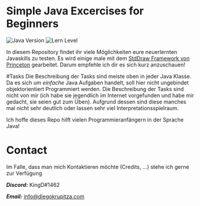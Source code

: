 # Simple Java Excercises for Beginners

![Java Version](https://img.shields.io/badge/Java-1.8-green.svg "Java Version")
![Lern Level](https://img.shields.io/badge/Level-Beginner%20Friendly-blue.svg "Beginner Friendly")



In diesem Repository findet ihr viele Möglichkeiten eure neuerlernten Javaskills zu testen. Es wird einige male mit dem [StdDraw Framework von Princeton](https://introcs.cs.princeton.edu/java/stdlib/javadoc/StdDraw.html) gearbeitet. Darum empfehle ich dir es sich kurz anzuschauen! 

#Tasks 
Die Beschreibung der Tasks sind meiste oben in jeder Java Klasse. Da es sich um *einfache* Java Aufgaben handelt, soll hier nicht ungebindet objektorientiert Programmiert werden.
Die Beschreibung der Tasks sind nicht von mir (ich habe sie jegendlich im Internet vorgefunden und habe mir gedacht, sie seien gut zum Üben). Aufgrund dessen sind diese manches mal nicht sehr deutlich oder lassen sehr viel Interpretationsspielraum.

Ich hoffe dieses Repo hilft vielen Programmieranfängern in der Sprache Java!


# Contact
Im Falle, dass man mich Kontaktieren möchte (Credits, ...) stehe ich gerne zur Verfügung

**_Discord:_**  KingD#1462

_**Email:**_  info@diegokrupitza.com
 
